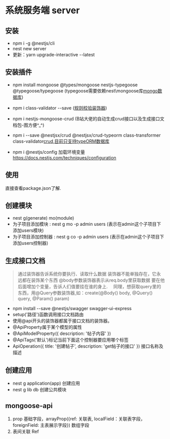 # 系统服务端 server
## 安装
- npm i -g @nestjs/cli
- nest new server
- 更新：yarn upgrade-interactive --latest

## 安装插件
- npm install mongoose @types/mongoose nestjs-typegoose @typegoose/typegoose (typegoose需要依赖nest\mongoose库<a href="https://www.npmjs.com/package/nestjs-typegoose">mongo数据库</a>)
- npm i class-validator --save (<a href="https://www.npmjs.com/package/class-validator">规则校验装饰器</a>)
- npm i nestjs-mongoose-crud (B站大佬的自动生成crud接口以及生成接口文档包-图方便^_^)
- npm i --save @nestjsx/crud @nestjsx/crud-typeorm class-transformer class-validator<a href="https://docs.nestjs.cn/6/recipes?id=crud">crud,目前只支持typeORM数据库</a>

- npm i @nestjs/config 加载环境变量<a href="https://docs.nestjs.com/techniques/configuration">https://docs.nestjs.com/techniques/configuration</a>

## 使用
直接查看package.json了解.

## 创建模块
- nest g(generate) mo(module)
- 为子项目添加模块 : nest g mo -p admin users (表示在admin这个子项目下添加users模块)
- 为子项目添加控制器 : nest g co -p admin users (表示在admin这个子项目下添加users控制器)

## 生成接口文档
<a href="https://docs.nestjs.cn/6/recipes?id=openapi-swagger"></a>
> 通过装饰器告诉系统你要执行、读取什么数据
  装饰器不能单独存在，它永远都在装饰某个东西
  @body参数装饰器表示从req.body里获取数据 要在他后面增加个变量，告诉人们值要挂在谁的身上.
　同理，想获取query里的东西，用@Query参数装饰器,如：create(@Body() body, @Query() query, @Param() param)
- npm install --save @nestjs/swagger swagger-ui-express
- setup('路径')函数调用接口文档路由
- 使用@api开头的装饰器都属于接口文档的装饰器。
- @ApiProperty属于某个模型的属性
- @ApiModelProperty({ description: '帖子内容' })
- @ApiTags('默认')标记当前下面这个控制器要应用哪个标签
- ApiOperation({ title: '创建帖子', description: 'get帖子的接口' }) 接口名称及描述

## 创建应用
- nest g application(app) 创建应用
- nest g lib db 创建公共模块

## mongoose-api 

1. prop 基础字段，arrayProp({ref: 关联表, localField：关联表字段， foreignField: 主表展示字段}) 数组字段
2. 表间关联 Ref<xxx>